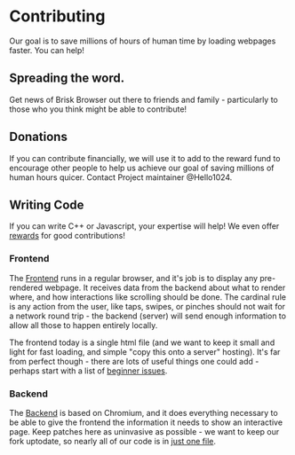 # Contributing

Our goal is to save millions of hours of human time by loading webpages faster.  You can help!

## Spreading the word.

Get news of Brisk Browser out there to friends and family - particularly to those who you think might be able to contribute!

## Donations

If you can contribute financially, we will use it to add to the reward fund to encourage other people to help us achieve our goal of saving millions of human hours quicer.  Contact Project maintainer @Hello1024.

## Writing Code

If you can write C++ or Javascript, your expertise will help!  We even offer [rewards](rewards.md) for good contributions!

### Frontend

The [Frontend](../static/index.html) runs in a regular browser, and it's job is to display any pre-rendered webpage.  It receives data from the backend about what to render where, and how interactions like scrolling should be done.  The cardinal rule is any action from the user, like taps, swipes, or pinches should not wait for a network round trip - the backend (server) will send enough information to allow all those to happen entirely locally.

The frontend today is a single html file (and we want to keep it small and light for fast loading, and simple "copy this onto a server" hosting).  It's far from perfect though - there are lots of useful things one could add - perhaps start with a list of [beginner issues](https://github.com/BriskBrowser/Frontend/labels/good%20first%20issue).


### Backend

The [Backend](https://github.com/BriskBrowser/chromium) is based on Chromium, and it does everything necessary to be able to give the frontend the information it needs to show an interactive page.   Keep patches here as uninvasive as possible - we want to keep our fork uptodate, so nearly all of our code is in [just one file](https://github.com/BriskBrowser/chromium/blob/22ccfd0dec348ce615a1d0e27aa147d811bdc89c/third_party/blink/renderer/core/inspector/inspector_page_stream_agent.cc).

